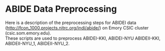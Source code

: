# ABIDE Data Preprocessing

Here is a description of the preprocessing steps for ABIDEI data (http://fcon_1000.projects.nitrc.org/indi/abide/) on Emory CSIC cluster (csic.som.emory.edu).    
These scripts are used to preprocess ABIDEI-KKI, ABIDEI-NYU ABIDEII-KKI, ABIDEII-NYU_1, ABIDEII-NYU_2.







